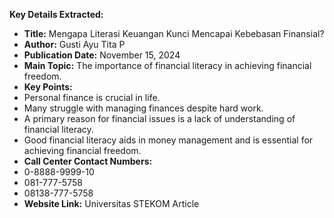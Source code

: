 **Key Details Extracted:**

- **Title:** Mengapa Literasi Keuangan Kunci Mencapai Kebebasan Finansial?
- **Author:** Gusti Ayu Tita P
- **Publication Date:** November 15, 2024
- **Main Topic:** The importance of financial literacy in achieving financial freedom.
- **Key Points:**
- Personal finance is crucial in life.
- Many struggle with managing finances despite hard work.
- A primary reason for financial issues is a lack of understanding of financial literacy.
- Good financial literacy aids in money management and is essential for achieving financial freedom.
- **Call Center Contact Numbers:**
- 0-8888-9999-10
- 081-777-5758
- 08138-777-5758
- **Website Link:** Universitas STEKOM Article